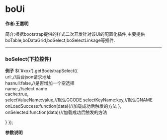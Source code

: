 # boUi 
**作者:王嘉明**

简介:根据bootstrap提供的样式二次开发针对该UI的配置化插件,主要提供boTable,boDataGrid,boSelect,boSelectLinkage等插件.

---
### boSelect(下拉控件)

**例子**
$('#xxx').getBootstrapSelect({      
 url:,//后台json请求地址    
hasnull:false,//是否增加一个空选择            
name:,//select name  
cache:true,     
selectValueName:value,//默认GCODE
selectKeyName:key,//默认GNAME   
onLoadSuccess:function(data){//加载成功后触发的方法  },   
onSelected:function(data){//加载成功后触发的方法
   
  }
});

**参数说明**
